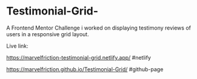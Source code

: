 # Testimonial-Grid-
A Frontend Mentor Challenge i worked on displaying testimony reviews of users in a responsive grid layout.

Live link:

https://marvelfriction-testimonial-grid.netlify.app/ #netlify 

https://marvelfriction.github.io/Testimonial-Grid/ #github-page
